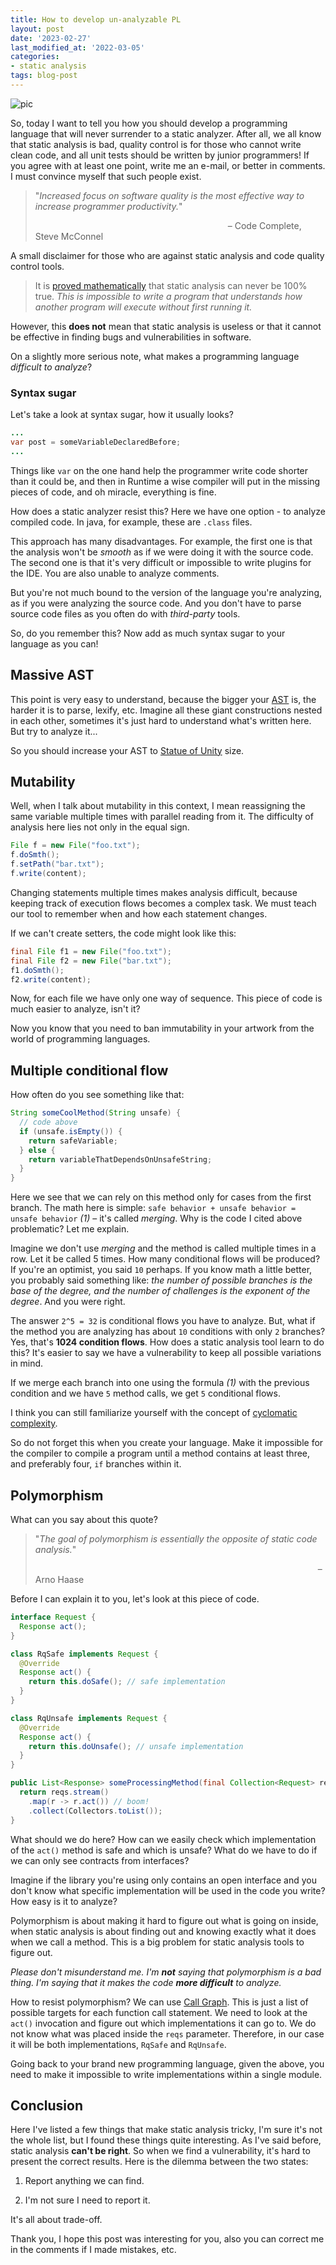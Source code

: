```yaml
---
title: How to develop un-analyzable PL 
layout: post
date: '2023-02-27'
last_modified_at: '2022-03-05'
categories:
- static analysis
tags: blog-post
---
```

![pic](/assets/images/un-s-a.png)

So, today I want to tell you how you should develop a programming language that will never surrender to a static analyzer. After all, we all know that static analysis is bad, quality control is for those who cannot write clean code, and all unit tests should be written by junior programmers! If you agree with at least one point, write me an e-mail, or better in comments.  I must convince myself that such people exist.
  > "*Increased focus on software quality is the most effective way to increase programmer productivity.*"
  >
  > &emsp;&emsp;&emsp;&emsp;&emsp;&emsp;&emsp;&emsp;&emsp;&emsp;&emsp;&emsp;&emsp;&emsp;&emsp;&emsp;&emsp;&emsp;&emsp;&emsp;&emsp;&emsp;– Code Complete, Steve McConnel

A small disclaimer for those who are against static analysis and code quality control tools. 
  > It is [proved mathematically](https://www.cs.virginia.edu/~robins/Turing_Paper_1936.pdf) that static analysis can never be 100% true. *This is impossible to write a program that understands how another program will execute without first running it.*

However, this **does not** mean that static analysis is useless or that it cannot be effective in finding bugs and vulnerabilities in software. 

On a slightly more serious note, what makes a programming language *difficult to analyze*?

### Syntax sugar

Let's take a look at syntax sugar, how it usually looks?


```java
...
var post = someVariableDeclaredBefore;
...
```

Things like `var` on the one hand help the programmer write code shorter than it could be, and then in Runtime a wise compiler will put in the missing pieces of code, and oh miracle, everything is fine.


How does a static analyzer resist this? Here we have one option - to analyze compiled code. In java, for example, these are `.class` files.


This approach has many disadvantages. For example, the first one is that the analysis won't be *smooth* as if we were doing it with the source code. The second one is that it's very difficult or impossible to write plugins for the IDE. You are also unable to analyze comments.

But you're not much bound to the version of the language you're analyzing, as if you were analyzing the source code. And you don't have to parse source code files as you often do with *third-party* tools.

So, do you remember this? Now add as much syntax sugar to your language as you can!

## Massive AST

This point is very easy to understand, because the bigger your [AST](https://en.wikipedia.org/wiki/Abstract_syntax_tree) is, the harder it is to parse, lexify, etc. Imagine all these giant constructions nested in each other, sometimes it's just hard to understand what's written here. But try to analyze it...

So you should increase your AST to [Statue of Unity](https://en.wikipedia.org/wiki/Statue_of_Unity) size.

## Mutability

Well, when I talk about mutability in this context, I mean reassigning the same variable multiple times with parallel reading from it. The difficulty of analysis here lies not only in the equal sign.

```java
File f = new File("foo.txt");
f.doSmth();
f.setPath("bar.txt");
f.write(content);
```
Changing statements multiple times makes analysis difficult, because keeping track of execution flows becomes a complex task. We must teach our tool to remember when and how each statement changes.

If we can't create setters, the code might look like this:
```java
final File f1 = new File("foo.txt");
final File f2 = new File("bar.txt");
f1.doSmth();
f2.write(content);
```
Now, for each file we have only one way of sequence.
This piece of code is much easier to analyze, isn't it?

Now you know that you need to ban immutability in your artwork from the world of programming languages.

## Multiple conditional flow

How often do you see something like that:
```java
String someCoolMethod(String unsafe) {
  // code above
  if (unsafe.isEmpty()) {
    return safeVariable;
  } else {
    return variableThatDependsOnUnsafeString;
  }
}
```
Here we see that we can rely on this method only for cases from the first branch. The math here is simple:
`safe behavior + unsafe behavior = unsafe behavior` *(1)* – it's called *merging*. Why is the code I cited above problematic? Let me explain. 

Imagine we don't use *merging* and the method is called multiple times in a row.
Let it be called 5 times. How many conditional flows will be produced?
If you're an optimist, you said `10` perhaps. If you know math a little better, you probably said something like: *the number of possible branches is the base of the degree, and the number of challenges is the exponent of the degree*. And you were right.

The answer `2^5 = 32` is conditional flows you have to analyze. But, what if the method you are analyzing has about `10` conditions with only `2` branches? Yes, that's **1024 condition flows**. How does a static analysis tool learn to do this?
It's easier to say we have a vulnerability to keep all possible variations in mind.

If we merge each branch into one using the formula *(1)* with the previous condition and we have `5` method calls, we get `5` conditional flows.

I think you can still familiarize yourself with the concept of [cyclomatic complexity](https://en.wikipedia.org/wiki/Cyclomatic_complexity).


So do not forget this when you create your language. Make it impossible for the compiler to compile a program until a method contains at least three, and preferably four, `if` branches within it.


## Polymorphism

What can you say about this quote?
  > "*The goal of polymorphism is essentially the opposite of static code analysis.*"
  >
  > &emsp;&emsp;&emsp;&emsp;&emsp;&emsp;&emsp;&emsp;&emsp;&emsp;&emsp;&emsp;&emsp;&emsp;&emsp;&emsp;&emsp;&emsp;&emsp;&emsp;&emsp;&emsp;&emsp;&emsp;&emsp;&emsp;&emsp;&emsp;&emsp;&emsp;&emsp;&emsp; – Arno Haase

Before I can explain it to you, let's look at this piece of code.
```java
interface Request {
  Response act();
}

class RqSafe implements Request { 
  @Override
  Response act() {
    return this.doSafe(); // safe implementation
  }
}

class RqUnsafe implements Request { 
  @Override
  Response act() {
    return this.doUnsafe(); // unsafe implementation
  }
}

public List<Response> someProcessingMethod(final Collection<Request> reqs) {
  return reqs.stream()
    .map(r -> r.act()) // boom!
    .collect(Collectors.toList());
}
```

What should we do here? How can we easily check which implementation of the `act()` method is safe and which is unsafe? What do we have to do if we can only see contracts from interfaces? 

Imagine if the library you're using only contains an open interface and you don't know what specific implementation will be used in the code you write? How easy is it to analyze?

Polymorphism is about making it hard to figure out what is going on inside, when static analysis is about finding out and knowing exactly what it does when we call a method. This is a big problem for static analysis tools to figure out.

*Please don't misunderstand me. I'm **not** saying that polymorphism is a bad thing. I'm saying that it makes the code **more difficult** to analyze.*

How to resist polymorphism? We can use [Call Graph](https://en.wikipedia.org/wiki/Call_graph). This is just a list of possible targets for each function call statement. We need to look at the `act()` invocation and figure out which implementations it can go to. We do not know what was placed inside the `reqs` parameter. Therefore, in our case it will be both implementations, `RqSafe` and `RqUnsafe`.

Going back to your brand new programming language, given the above, you need to make it impossible to write implementations within a single module.


## Conclusion

Here I've listed a few things that make static analysis tricky, I'm sure it's not the whole list, but I found these things quite interesting. As I've said before, static analysis **can't be right**. So when we find a vulnerability, it's hard to present the correct results. Here is the dilemma between the two states:
 
 1) Report anything we can find.

 2) I'm not sure I need to report it.

It's all about trade-off. 

Thank you, I hope this post was interesting for you, also you can correct me in the comments if I made mistakes, etc.

